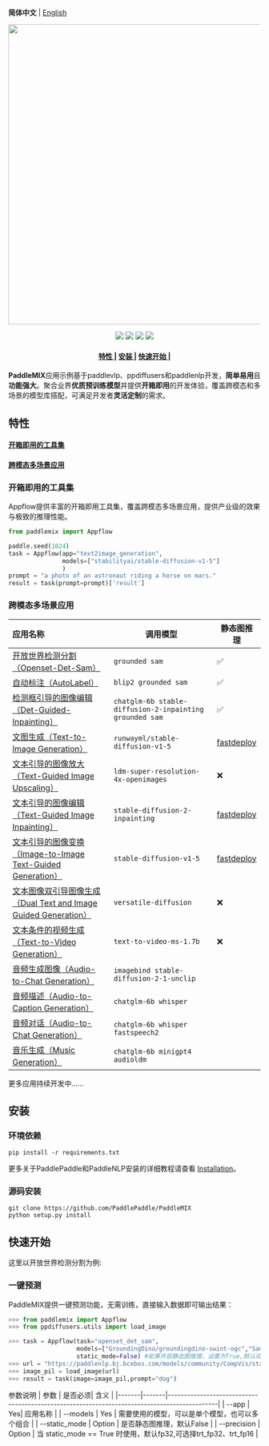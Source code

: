 **简体中文** | [English](./README_en.md)
<p align="center">
  <img src="https://github.com/PaddlePaddle/PaddleMIX/assets/22989727/2cd19298-1c52-4d73-a0f7-dcdab6a8ec90" align="middle" width = "600" />
</p>

<p align="center">
    <a href="./LICENSE"><img src="https://img.shields.io/badge/license-Apache%202-dfd.svg"></a>
    <a href=""><img src="https://img.shields.io/badge/python-3.7+-aff.svg"></a>
    <a href=""><img src="https://img.shields.io/badge/os-linux%2C%20win%2C%20mac-pink.svg"></a>
    <a href="https://github.com/PaddlePaddle/PaddleMIX/stargazers"><img src="https://img.shields.io/github/stars/PaddlePaddle/PaddleMIX?color=ccf"></a>
</p>

<h4 align="center">
  <a href=#特性> 特性 </a> |
  <a href=#安装> 安装 </a> |
  <a href=#快速开始> 快速开始 </a> |
</h4>

**PaddleMIX**应用示例基于paddlevlp、ppdiffusers和paddlenlp开发，**简单易用**且**功能强大**。聚合业界**优质预训练模型**并提供**开箱即用**的开发体验，覆盖跨模态和多场景的模型库搭配，可满足开发者**灵活定制**的需求。


## 特性

#### <a href=#开箱即用的工具集> 开箱即用的工具集 </a>

#### <a href=#跨模态多场景应用> 跨模态多场景应用 </a>



### 开箱即用的工具集

Appflow提供丰富的开箱即用工具集，覆盖跨模态多场景应用，提供产业级的效果与极致的推理性能。
```python
from paddlemix import Appflow

paddle.seed(1024)
task = Appflow(app="text2image_generation",
               models=["stabilityai/stable-diffusion-v1-5"]
               )
prompt = "a photo of an astronaut riding a horse on mars."
result = task(prompt=prompt)['result']
```


### 跨模态多场景应用
| 应用名称                           | 调用模型                         | 静态图推理    |
| :--------------------------------- | -------------------------------- | ----------|
| [开放世界检测分割（Openset-Det-Sam）](./CVinW/README.md/#开放世界检测分割grounded-sam-detect-and-segment-everything-with-text-prompt)              | `grounded sam`  |     ✅      |
| [自动标注（AutoLabel）](./Automatic_label/README.md/#自动标注autolabel)              | `blip2 grounded sam`        |      ✅       |
| [检测框引导的图像编辑（Det-Guided-Inpainting）](./Inpainting/README.md/#检测框引导的图像编辑det-guided-inpainting)      | `chatglm-6b stable-diffusion-2-inpainting grounded sam`                 |     ✅     |
| [文图生成（Text-to-Image Generation）](./text2image/README.md/#文图生成text-to-image-generation)      | `runwayml/stable-diffusion-v1-5`   |    [fastdeploy](../ppdiffusers/deploy/README.md/#文图生成text-to-image-generation)     |
| [文本引导的图像放大（Text-Guided Image Upscaling）](./image2image/README.md/#文本引导的图像放大text-guided-image-upscaling)           | `ldm-super-resolution-4x-openimages`|    ❌     |
| [文本引导的图像编辑（Text-Guided Image Inpainting）](./Inpainting/README.md/#文本引导的图像编辑text-guided-image-inpainting) | `stable-diffusion-2-inpainting`     |   [fastdeploy](../ppdiffusers/deploy/README.md/#文本引导的图像编辑text-guided-image-inpainting)     |
| [文本引导的图像变换（Image-to-Image Text-Guided Generation）](./image2image/README.md/#文本引导的图像变换image-to-image-text-guided-generation)              | `stable-diffusion-v1-5`    |    [fastdeploy](../ppdiffusers/deploy/README.md/#文本引导的图像变换image-to-image-text-guided-generation)    |
| [文本图像双引导图像生成（Dual Text and Image Guided Generation）](./image2image/README.md/#文本图像双引导图像生成dual-text-and-image-guided-generation)          | `versatile-diffusion`    |    ❌      |
| [文本条件的视频生成（Text-to-Video Generation）](./text2video/README.md/#文本条件的视频生成text-to-video-generation)      | `text-to-video-ms-1.7b`  |     ❌     |
| [音频生成图像（Audio-to-Chat Generation）](./Audio2Img/README.md/#audio-to-image)  | `imagebind stable-diffusion-2-1-unclip`  |          |
| [音频描述（Audio-to-Caption Generation）](./Audio2Caption/README.md/#音频描述audio-to-caption-generation)  | `chatglm-6b whisper`  |          |
| [音频对话（Audio-to-Chat Generation）](./AudioChat/README.md/#音频对话audio-to-chat-generation)  | `chatglm-6b whisper fastspeech2`  |          |
| [音乐生成（Music Generation）](./MusicGeneration/README.md/#音乐生成music-generation)  | `chatglm-6b minigpt4 audioldm`  |          |



更多应用持续开发中......


## 安装

### 环境依赖

```
pip install -r requirements.txt
```
更多关于PaddlePaddle和PaddleNLP安装的详细教程请查看 [Installation](https://github.com/PaddlePaddle/PaddleNLP/blob/develop/docs/get_started/installation.rst)。

### 源码安装

```shell
git clone https://github.com/PaddlePaddle/PaddleMIX
python setup.py install
```
## 快速开始

这里以开放世界检测分割为例:

### 一键预测

PaddleMIX提供一键预测功能，无需训练，直接输入数据即可输出结果：

```python
>>> from paddlemix import Appflow
>>> from ppdiffusers.utils import load_image

>>> task = Appflow(task="openset_det_sam",
                   models=["GroundingDino/groundingdino-swint-ogc","Sam/SamVitH-1024"],
                   static_mode=False) #如果开启静态图推理，设置为True,默认动态图
>>> url = "https://paddlenlp.bj.bcebos.com/models/community/CompVis/stable-diffusion-v1-4/overture-creations.png"
>>> image_pil = load_image(url)
>>> result = task(image=image_pil,prompt="dog")
```

参数说明
| 参数 | 是否必须| 含义                                                                                          |
|-------|-------|---------------------------------------------------------------------------------------------|
| --app | Yes| 应用名称                                                                                   |
| --models | Yes | 需要使用的模型，可以是单个模型，也可以多个组合                                                                                     |
| --static_mode  | Option | 是否静态图推理，默认False                                                                                 |
| --precision | Option | 当 static_mode == True 时使用，默认fp32,可选择trt_fp32、trt_fp16                                                                                    |
